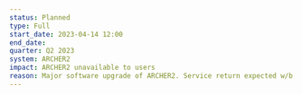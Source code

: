 ```yaml
---
status: Planned
type: Full
start_date: 2023-04-14 12:00
end_date: 
quarter: Q2 2023
system: ARCHER2
impact: ARCHER2 unavailable to users
reason: Major software upgrade of ARCHER2. Service return expected w/b 8 May 2023. <a href="https://docs.archer2.ac.uk/faq/upgrade-2023/">Full details in the ARCHER2 documentation</a>
---
```





